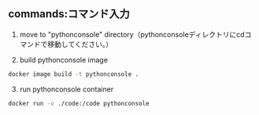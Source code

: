 

## commands:コマンド入力

1. move to "pythonconsole" directory（pythonconsoleディレクトリにcdコマンドで移動してください。）



2. build pythonconsole image

```sh
docker image build -t pythonconsole .
```

3. run pythonconsole container

```sh
docker run -v ./code:/code pythonconsole 
```






## 

